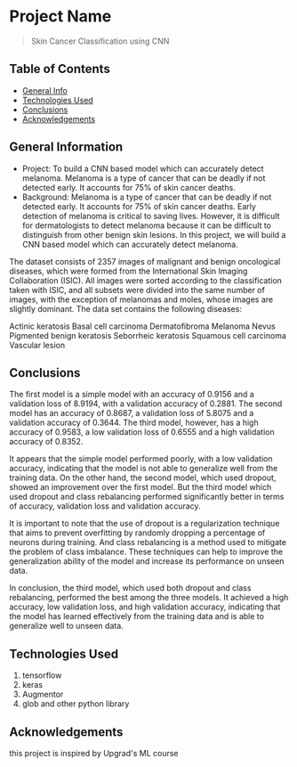 # Project Name
> Skin Cancer Classification using CNN


## Table of Contents
* [General Info](#general-information)
* [Technologies Used](#technologies-used)
* [Conclusions](#conclusions)
* [Acknowledgements](#acknowledgements)

<!-- You can include any other section that is pertinent to your problem -->

## General Information
- Project: To build a CNN based model which can accurately detect melanoma. Melanoma is a type of cancer that can be deadly if not detected early. It accounts for 75% of skin cancer deaths.
- Background: Melanoma is a type of cancer that can be deadly if not detected early. It accounts for 75% of skin cancer deaths. Early detection of melanoma is critical to saving lives. However, it is difficult for dermatologists to detect melanoma because it can be difficult to distinguish from other benign skin lesions. In this project, we will build a CNN based model which can accurately detect melanoma.

The dataset consists of 2357 images of malignant and benign oncological diseases, which were formed from the International Skin Imaging Collaboration (ISIC). All images were sorted according to the classification taken with ISIC, and all subsets were divided into the same number of images, with the exception of melanomas and moles, whose images are slightly dominant. The data set contains the following diseases:

Actinic keratosis
Basal cell carcinoma
Dermatofibroma
Melanoma
Nevus
Pigmented benign keratosis
Seborrheic keratosis
Squamous cell carcinoma
Vascular lesion

## Conclusions
The first model is a simple model with an accuracy of 0.9156 and a validation loss of 8.9194, with a validation accuracy of 0.2881. The second model has an accuracy of 0.8687, a validation loss of 5.8075 and a validation accuracy of 0.3644. The third model, however, has a high accuracy of 0.9583, a low validation loss of 0.6555 and a high validation accuracy of 0.8352.

It appears that the simple model performed poorly, with a low validation accuracy, indicating that the model is not able to generalize well from the training data. On the other hand, the second model, which used dropout, showed an improvement over the first model. But the third model which used dropout and class rebalancing performed significantly better in terms of accuracy, validation loss and validation accuracy.

It is important to note that the use of dropout is a regularization technique that aims to prevent overfitting by randomly dropping a percentage of neurons during training. And class rebalancing is a method used to mitigate the problem of class imbalance. These techniques can help to improve the generalization ability of the model and increase its performance on unseen data.

In conclusion, the third model, which used both dropout and class rebalancing, performed the best among the three models. It achieved a high accuracy, low validation loss, and high validation accuracy, indicating that the model has learned effectively from the training data and is able to generalize well to unseen data.

<!-- You don't have to answer all the questions - just the ones relevant to your project. -->


## Technologies Used
1. tensorflow
2. keras
3. Augmentor
4. glob and other python library
<!-- As the libraries versions keep on changing, it is recommended to mention the version of library used in this project -->

## Acknowledgements
this project is inspired by Upgrad's ML course
